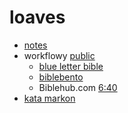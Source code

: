 # loaves

* [notes](./loaves/1021.md)
* workflowy [public](https://workflowy.com/s/0930/wkrrGWOTFaxi36u3)
	* [blue letter bible](https://www.blueletterbible.org/kjv/mar/6/30/s_963030)
	* [biblebento](https://biblebento.com/)
	* Biblehub.com [6:40](https://biblehub.com/text/mark/6-40.htm)
* [kata markon](./loaves/kata-markon.md)
